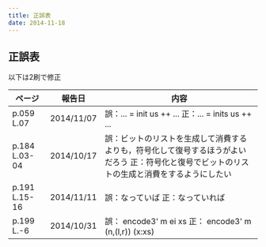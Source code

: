 ```yaml
---
title: 正誤表
date: 2014-11-18
---
```


## 正誤表

以下は2刷で修正
<table id="errata1" class="tablesorter">
 <thead>
  <tr>
   <th>ページ</th>
   <th>報告日</th>
   <th>内容</th>
  </tr>
 </thead>
 <tbody>
<!--
  <tr>
   <td></td>
   <td>2014/11/11</td>
   <td>
    誤：
    正：
   </td>
  </tr>
-->
  <tr>
   <td>p.059 L.07</td>
   <td>2014/11/07</td>
   <td>
    誤：... = init us ++ ...
    正：... = inits us ++ ...
   </td>
  </tr>
  <tr>
   <td>p.184 L.03-04</td>
   <td>2014/10/17</td>
   <td>
    誤：ビットのリストを生成して消費するよりも，符号化して復号するほうがよいだろう
    正：符号化と復号でビットのリストの生成と消費をするようにしたい
   </td>
  </tr>
  <tr>
   <td>p.191 L.15-16</td>
   <td>2014/11/11</td>
   <td>
    誤：なっていば
    正：なっていれば
   </td>
  </tr>
  <tr>
   <td>p.199 L.-6</td>
   <td>2014/10/31</td>
   <td>
    誤： encode3' m ei xs
    正： encode3' m (n,(l,r)) (x:xs)
   </td>
  </tr>
 </tbody>
</table>
